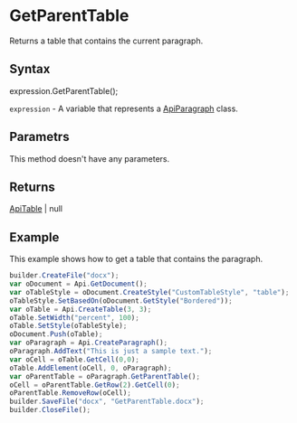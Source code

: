 # GetParentTable

Returns a table that contains the current paragraph.

## Syntax

expression.GetParentTable();

`expression` - A variable that represents a [ApiParagraph](../ApiParagraph.md) class.

## Parametrs

This method doesn't have any parameters.

## Returns

[ApiTable](../../ApiTable/ApiTable.md) &#124; null

## Example

This example shows how to get a table that contains the paragraph.

```javascript
builder.CreateFile("docx");
var oDocument = Api.GetDocument();
var oTableStyle = oDocument.CreateStyle("CustomTableStyle", "table");
oTableStyle.SetBasedOn(oDocument.GetStyle("Bordered"));
var oTable = Api.CreateTable(3, 3);
oTable.SetWidth("percent", 100);
oTable.SetStyle(oTableStyle);
oDocument.Push(oTable);
var oParagraph = Api.CreateParagraph();
oParagraph.AddText("This is just a sample text.");
var oCell = oTable.GetCell(0,0);
oTable.AddElement(oCell, 0, oParagraph);
var oParentTable = oParagraph.GetParentTable();
oCell = oParentTable.GetRow(2).GetCell(0);
oParentTable.RemoveRow(oCell);
builder.SaveFile("docx", "GetParentTable.docx");
builder.CloseFile();
```